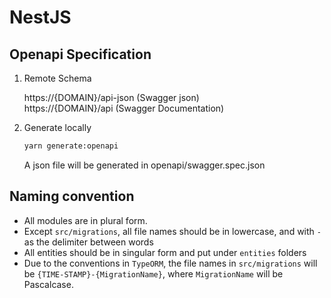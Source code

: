 # NestJS

## Openapi Specification

1. Remote Schema

   https://{DOMAIN}/api-json (Swagger json)  
   https://{DOMAIN}/api (Swagger Documentation)

2. Generate locally
   ```bash
   yarn generate:openapi
   ```
   A json file will be generated in openapi/swagger.spec.json

## Naming convention

- All modules are in plural form.
- Except `src/migrations`, all file names should be in lowercase, and with `-` as the delimiter between words
- All entities should be in singular form and put under `entities` folders
- Due to the conventions in `TypeORM`, the file names in `src/migrations` will be `{TIME-STAMP}-{MigrationName}`, where `MigrationName` will be Pascalcase.
